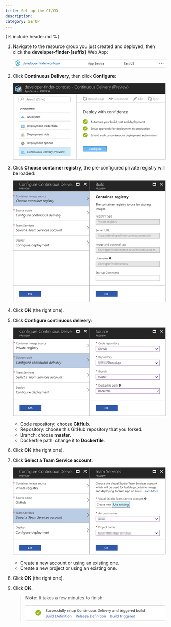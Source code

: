 ```yaml
---
title: Set up the CI/CD
description:
category: SETUP
---
```


{% include header.md %}

1. Navigate to the resource group you just created and deployed, then click the **developer-finder-[suffix]** Web App:

   ![](Images/web-app.png)

2. Click **Continuous Delivery**, then click **Configure**:

   ![](Images/web-app-cd.png)

3. Click **Choose container registry**, the pre-configured private registry will be loaded:

   ![](Images/configure-cd-01.png)

4. Click **OK** (the right one).

5. Click **Configure continuous delivery**:

   ![](Images/configure-cd-02.png)

   * Code repository: choose **GitHub**.
   * Repository: choose this GitHub repository that you forked.
   * Branch: choose **master**.
   * Dockerfile path: change it to **Dockerfile**.

6. Click **OK** (the right one).

7. Click **Select a Team Service account**:

   ![](Images/configure-cd-03.png)

   * Create a new account or using an existing one.
   * Create a new project or using an existing one.
8. Click **OK** (the right one).

9. Click **OK**.

   > **Note:** It takes a few minutes to finish:
   >
   > ![](Images/configure-cd-done.png)